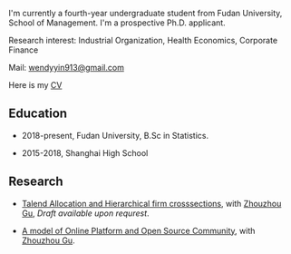 I'm currently a fourth-year undergraduate student from Fudan University, School of Management. I'm a prospective Ph.D. applicant.

Research interest: Industrial Organization, Health Economics, Corporate Finance 
  
Mail: <wendyyin913@gmail.com>

Here is my [CV](/Wenyi_CV.pdf)


## Education

+ 2018-present, Fudan University, B.Sc in Statistics.

+ 2015-2018, Shanghai High School


## Research
  
+ [Talend Allocation and Hierarchical firm crosssections](), with [Zhouzhou Gu](https://oahinih.github.io/homepage/), _Draft available upon requrest_. 

+ [A model of Online Platform and Open Source Community](), with [Zhouzhou Gu](https://oahinih.github.io/homepage/).


